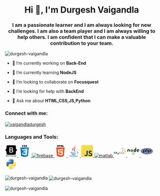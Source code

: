 <h1 align="center">Hi 👋, I'm Durgesh Vaigandla</h1>
<h3 align="center">I am a passionate learner and I am always looking for new challenges. I am also a team player and I am always willing to help others. I am confident that I can make a valuable contribution to your team.</h3>

<p align="left"> <img src="https://komarev.com/ghpvc/?username=durgesh-vaigandla&label=Profile%20views&color=0e75b6&style=flat" alt="durgesh-vaigandla" /> </p>

- 🔭 I’m currently working on **Back-End**

- 🌱 I’m currently learning **NodeJS**

- 👯 I’m looking to collaborate on **Focusquest**

- 🤝 I’m looking for help with **BackEnd**

- 💬 Ask me about **HTML,CSS,JS,Python**

<h3 align="left">Connect with me:</h3>
<p align="left">
<a href="https://linkedin.com/in/vaigandladurgesh" target="blank"><img align="center" src="https://raw.githubusercontent.com/rahuldkjain/github-profile-readme-generator/master/src/images/icons/Social/linked-in-alt.svg" alt="vaigandladurgesh" height="30" width="40" /></a>
</p>

<h3 align="left">Languages and Tools:</h3>
<p align="left"> <a href="https://getbootstrap.com" target="_blank" rel="noreferrer"> <img src="https://raw.githubusercontent.com/devicons/devicon/master/icons/bootstrap/bootstrap-plain-wordmark.svg" alt="bootstrap" width="40" height="40"/> </a> <a href="https://www.w3schools.com/css/" target="_blank" rel="noreferrer"> <img src="https://raw.githubusercontent.com/devicons/devicon/master/icons/css3/css3-original-wordmark.svg" alt="css3" width="40" height="40"/> </a> <a href="https://firebase.google.com/" target="_blank" rel="noreferrer"> <img src="https://www.vectorlogo.zone/logos/firebase/firebase-icon.svg" alt="firebase" width="40" height="40"/> </a> <a href="https://www.w3.org/html/" target="_blank" rel="noreferrer"> <img src="https://raw.githubusercontent.com/devicons/devicon/master/icons/html5/html5-original-wordmark.svg" alt="html5" width="40" height="40"/> </a> <a href="https://www.java.com" target="_blank" rel="noreferrer"> <img src="https://raw.githubusercontent.com/devicons/devicon/master/icons/java/java-original.svg" alt="java" width="40" height="40"/> </a> <a href="https://developer.mozilla.org/en-US/docs/Web/JavaScript" target="_blank" rel="noreferrer"> <img src="https://raw.githubusercontent.com/devicons/devicon/master/icons/javascript/javascript-original.svg" alt="javascript" width="40" height="40"/> </a> <a href="https://www.mathworks.com/" target="_blank" rel="noreferrer"> <img src="https://upload.wikimedia.org/wikipedia/commons/2/21/Matlab_Logo.png" alt="matlab" width="40" height="40"/> </a> <a href="https://www.mysql.com/" target="_blank" rel="noreferrer"> <img src="https://raw.githubusercontent.com/devicons/devicon/master/icons/mysql/mysql-original-wordmark.svg" alt="mysql" width="40" height="40"/> </a> <a href="https://nodejs.org" target="_blank" rel="noreferrer"> <img src="https://raw.githubusercontent.com/devicons/devicon/master/icons/nodejs/nodejs-original-wordmark.svg" alt="nodejs" width="40" height="40"/> </a> <a href="https://www.php.net" target="_blank" rel="noreferrer"> <img src="https://raw.githubusercontent.com/devicons/devicon/master/icons/php/php-original.svg" alt="php" width="40" height="40"/> </a> <a href="https://www.python.org" target="_blank" rel="noreferrer"> <img src="https://raw.githubusercontent.com/devicons/devicon/master/icons/python/python-original.svg" alt="python" width="40" height="40"/> </a> </p>

<p><img align="left" src="https://github-readme-stats.vercel.app/api/top-langs?username=durgesh-vaigandla&show_icons=true&locale=en&layout=compact" alt="durgesh-vaigandla" /></p>

<p>&nbsp;<img align="center" src="https://github-readme-stats.vercel.app/api?username=durgesh-vaigandla&show_icons=true&locale=en" alt="durgesh-vaigandla" /></p>

<p><img align="center" src="https://github-readme-streak-stats.herokuapp.com/?user=durgesh-vaigandla&" alt="durgesh-vaigandla" /></p>
